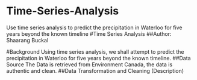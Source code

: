 # Time-Series-Analysis
Use time series analysis to predict the precipitation in Waterloo for five years beyond the known timeline
#Time Series Analysis 
##Author: Shaarang Buckal


#Background
Using time series analysis, we shall attempt to predict the precipitation in Waterloo for five years beyond the known timeline.
##Data Source
The Data is retrieved from Environment Canada, the data is authentic and clean. 
##Data Transformation and Cleaning (Description)
